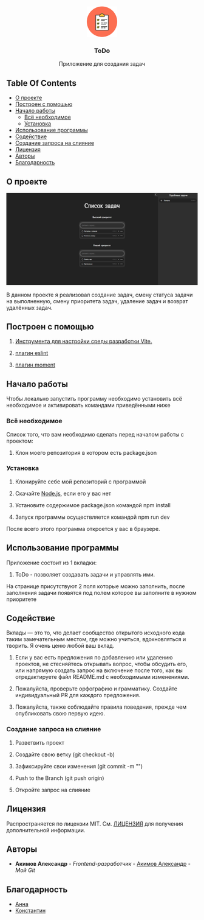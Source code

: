 <br/>
<p align="center">
  <a href="https://github.com/Kustiche/Notes">
    <img src="src/img/logo.png" alt="Logo" width="80" height="80">
  </a>

  <h3 align="center">ToDo</h3>

  <p align="center">
    Приложение для создания задач
  </p>
</p>

## Table Of Contents

- [О проекте](#о-проекте)
- [Построен с помощью](#построен-с-помощью)
- [Начало работы](#начало-работы)
  - [Всё необходимое](#всё-необходимое)
  - [Установка](#установка)
- [Использование программы](#использование-программы)
- [Содействие](#содействие)
- [Создание запроса на слияние](#создание-запроса-на-слияние)
- [Лицензия](#лицензия)
- [Авторы](#авторы)
- [Благодарность](#благодарность)

## О проекте

![Screen Shot](src/img/example.png)

В данном проекте я реализовал создание задач, смену статуса задачи на выполненную, смену приоритета задач, удаление задач и возврат удалённых задач.

## Построен с помощью

1. [Инструмента для настройки среды разработки Vite.](https://vitejs.dev/)

2. [плагин eslint](https://www.npmjs.com/package/eslint)

3. [плагин moment](https://momentjs.com/)

## Начало работы

Чтобы локально запустить программу необходимо установить всё необходимое и активировать командами приведёнными ниже

### Всё необходимое

Список того, что вам необходимо сделать перед началом работы с проектом:

1. Клон моего репозитория в котором есть package.json

### Установка

1. Клонируйте себе мой репозиторий с программой

2. Скачайте [Node.js](https://nodejs.org/ru), если его у вас нет

3. Установите содержимое package.json командой npm install

4. Запуск программы осуществляется командой npm run dev

После всего этого программа откроется у вас в браузере.

## Использование программы

Приложение состоит из 1 вкладки:

1. ToDo - позволяет создавать задачи и управлять ими.

На странице присутствуют 2 поля которые можно заполнить, после заполнения задачи появятся под полем которое вы заполните в нужном приоритете

## Содействие

Вклады — это то, что делает сообщество открытого исходного кода таким замечательным местом, где можно учиться, вдохновляться и творить. Я очень ценю любой ваш вклад.

1. Если у вас есть предложения по добавлению или удалению проектов, не стесняйтесь открывать вопрос, чтобы обсудить его, или напрямую создать запрос на включение после того, как вы отредактируете файл README.md с необходимыми изменениями.

2. Пожалуйста, проверьте орфографию и грамматику. Создайте индивидуальный PR для каждого предложения.

3. Пожалуйста, также соблюдайте правила поведения, прежде чем опубликовать свою первую идею.

### Создание запроса на слияние

1. Разветвить проект

2. Создайте свою ветку (git checkout -b)

3. Зафиксируйте свои изменения (git commit -m "")

4. Push to the Branch (git push origin)

5. Откройте запрос на слияние

## Лицензия

Распространяется по лицензии MIT. См. [ЛИЦЕНЗИЯ](https://github.com/Kustiche/ToDo/blob/main/LICENSE) для получения дополнительной информации.

## Авторы

- **Акимов Александр** - _Frontend-разработчик_ - [Акимов Александр](https://github.com/Kustiche) - _Мой Git_

## Благодарность

- [Анна](https://github.com/enotstitch)
- [Константин](https://github.com/ZayRexan)

